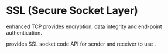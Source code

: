 # SSL \(Secure Socket Layer\)

enhanced TCP provides encryption, data integrity and end-point authentication.

provides SSL socket code API for sender and receiver to use .

